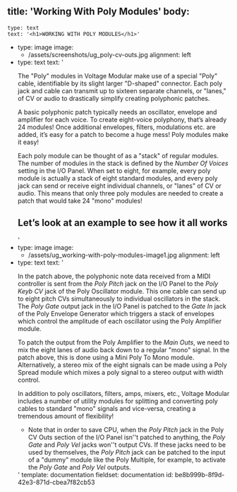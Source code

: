 title: 'Working With Poly Modules'
body:
  -
    type: text
    text: '<h1>WORKING WITH POLY MODULES</h1>'
  -
    type: image
    image:
      - /assets/screenshots/ug_poly-cv-outs.jpg
    alignment: left
  -
    type: text
    text: '<p>The "Poly" modules in Voltage Modular make use of a special "Poly" cable, identifiable by its slight larger "D-shaped" connector.&nbsp;Each poly jack and cable can transmit up to sixteen separate channels, or "lanes," of CV or audio to drastically simplify creating polyphonic patches.&nbsp;</p><p>A basic polyphonic patch typically needs an oscillator, envelope and amplifier for each voice. To create eight-voice polyphony, that’s already 24 modules! Once additional envelopes, filters, modulations etc. are added, it’s easy for a patch to become a huge mess! Poly modules make it easy!</p><p>Each poly module can be thought of as a "stack" of regular modules. The number of modules in the stack is defined by the <em>Number Of Voices</em> setting in the I/O Panel. When set to eight, for example, every poly module is actually a stack of eight standard modules, and every poly jack can send or receive eight individual channels, or "lanes" of CV or audio. This means that only three poly modules are needed to create a patch that would take 24 "mono" modules!</p><h2>Let’s look at an example to see how it all works</h2>'
  -
    type: image
    image:
      - /assets/ug_working-with-poly-modules-image1.jpg
    alignment: left
  -
    type: text
    text: '<p>In the patch above, the polyphonic note data received from a MIDI controller is sent from the <em>Poly Pitch</em> jack on the I/O Panel to the <em>Poly Keyb CV</em> jack of the Poly Oscillator module. This one cable can send up to eight pitch CVs simultaneously to individual oscillators in the stack. The <em>Poly Gate</em> output jack in the I/O Panel is patched to the <em>Gate In</em> jack of the Poly Envelope Generator which triggers a stack of envelopes which control the amplitude of each oscillator using the Poly Amplifier module.&nbsp;</p><p>To patch the output from the Poly Amplifier to the <em>Main Outs</em>, we need to mix the eight lanes of audio back down to a regular "mono" signal. In the patch above, this is done using a Mini Poly To Mono module. Alternatively, a stereo mix of the eight signals can be made using a Poly Spread module which mixes a poly signal to a stereo output with width control.</p><p>In addition to poly oscillators, filters, amps, mixers, etc., Voltage Modular includes a number of utility modules for splitting and converting poly cables to standard "mono" signals and vice-versa, creating a tremendous amount of flexibility!</p><ul><li>Note that in order to save CPU, when the <em>Poly Pitch</em> jack in the Poly CV Outs section of the I/O Panel isn''t patched to anything, the <em>Poly Gate</em> and <em>Poly Vel</em>&nbsp;jacks won''t output CVs. If these jacks need to be used by themselves, the <em>Poly Pitch</em> jack can be patched to the input of a "dummy" module like the Poly Multiple, for example, to activate the <em>Poly Gate</em> and <em>Poly Vel </em>outputs.</li></ul>'
template: documentation
fieldset: documentation
id: be8b999b-8f9d-42e3-871d-cbea7f82cb53
